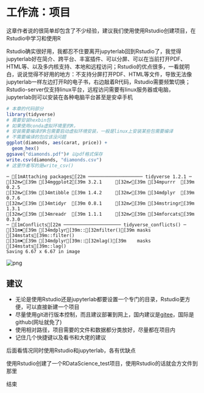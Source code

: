 
# 工作流：项目

这章作者说的很简单却包含了不少经验，建议我们使用使用Rstudio创建项目，在Rstudio中学习和使用R

Rstudio确实很好用，我都忍不住要离开jupyterlab回到Rstudio了，我觉得jupyterlab好在简介、跨平台、丰富插件、可以分屏、可以在当前打开PDF、HTML等、以及多内核支持、本地和远程访问；Rstudio的优点很多，一看就明白，说说觉得不好用的地方：不支持分屏打开PDF、HTML等文件，导致无法像jupyterlab一样左边打开R的电子书，右边敲着R代码，Rstudio需要频繁切换；Rstudio-server仅支持linux平台，远程访问需要有linux服务器或电脑，jupyterlab则可以安装在各种电脑平台甚至是安卓手机


```R
# 本章的代码部分
library(tidyverse)
# 需要安装hexbin包
# 如果使用conda虚拟环境里的R，
# 安装需要编译的R包需要启动虚拟环境安装，一般是linux上安装某些包需要编译
# 不需要编译的包应该没问题
ggplot(diamonds, aes(carat, price)) +
  geom_hex()
ggsave("diamonds.pdf")# 以pdf格式保存
write.csv(diamonds, "diamonds.csv")
# 这里作者写的是write_csv()
```

    ─ [1mAttaching packages[22m ──────────────────── tidyverse 1.2.1 ─
    [32m✔[39m [34mggplot2[39m 3.2.1     [32m✔[39m [34mpurrr  [39m 0.2.5
    [32m✔[39m [34mtibble [39m 1.4.2     [32m✔[39m [34mdplyr  [39m 0.7.6
    [32m✔[39m [34mtidyr  [39m 0.8.1     [32m✔[39m [34mstringr[39m 1.3.1
    [32m✔[39m [34mreadr  [39m 1.1.1     [32m✔[39m [34mforcats[39m 0.3.0
    ─ [1mConflicts[22m ───────────────────── tidyverse_conflicts() ─
    [31m✖[39m [34mdplyr[39m::[32mfilter()[39m masks [34mstats[39m::filter()
    [31m✖[39m [34mdplyr[39m::[32mlag()[39m    masks [34mstats[39m::lag()
    Saving 6.67 x 6.67 in image



![png](output_1_1.png)


## 建议

* 无论是使用Rstudio还是jupyterlab都要设置一个专门的目录，Rstudio更方便，可以直接新建一个项目
* 尽量使用git进行版本控制，而且建议部署到网上，国内建议是[gitee](https://gitee.com/)，国际是github(网址就免了)
* 使用相对路径，项目需要的文件和数据都分类放好，尽量都在项目内
* 记住几个快捷键以及看书和大佬的建议



后面看情况同时使用Rstudio和jupyterlab，各有优缺点

使用Rstudio创建了一个RDataScience_test项目，使用Rstudio的话就会方文件到那里

结束



